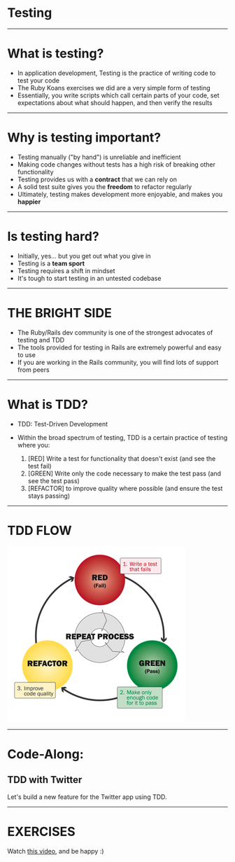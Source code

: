 # Testing

---

# What is testing?

* In application development, Testing is the practice of writing code to test your code
* The Ruby Koans exercises we did are a very simple form of testing
* Essentially, you write scripts which call certain parts of your code, set expectations about what should happen, and then verify the results

---

# Why is testing important?

* Testing manually ("by hand") is unreliable and inefficient
* Making code changes without tests has a high risk of breaking other functionality
* Testing provides us with a __contract__ that we can rely on
* A solid test suite gives you the __freedom__ to refactor regularly
* Ultimately, testing makes development more enjoyable, and makes you __happier__

---

# Is testing hard?

* Initially, yes... but you get out what you give in
* Testing is a __team sport__
* Testing requires a shift in mindset
* It's tough to start testing in an untested codebase

---

# THE BRIGHT SIDE

* The Ruby/Rails dev community is one of the strongest advocates of testing and TDD
* The tools provided for testing in Rails are extremely powerful and easy to use
* If you are working in the Rails community, you will find lots of support from peers

---

# What is TDD?

* TDD: Test-Driven Development
* Within the broad spectrum of testing, TDD is a certain practice of testing where you:

  1. [RED] Write a test for functionality that doesn't exist (and see the test fail)
  2. [GREEN] Write only the code necessary to make the test pass (and see the test pass)
  3. [REFACTOR] to improve quality where possible (and ensure the test stays passing)

---

# TDD FLOW

![RedGreenRefactor](/images/slides/red-green-refactor.png)

---

# Code-Along: 
## TDD with Twitter

Let's build a new feature for the Twitter app using TDD.

---

# EXERCISES

Watch [this video](http://vimeo.com/69445362), and be happy :)
